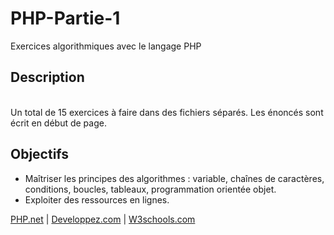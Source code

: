 # PHP-Partie-1

Exercices algorithmiques avec le langage PHP

## Description
<br>
Un total de 15 exercices à faire dans des fichiers séparés. Les énoncés sont écrit en début de page.

## Objectifs

* Maîtriser les principes des algorithmes : variable, chaînes de caractères, conditions, boucles, tableaux, programmation orientée objet.
* Exploiter des ressources en lignes.

<a href="PHP.net">PHP.net<a> | <a href="Developpez.com">Developpez.com<a> | <a href="W3schools.com">W3schools.com<a>
